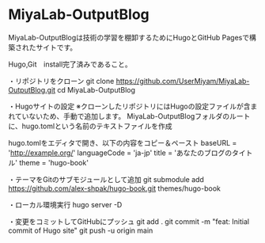 # MiyaLab-OutputBlog
MiyaLab-OutputBlogは技術の学習を棚卸するためにHugoとGitHub Pagesで構築されたサイトです。

Hugo,Git　install完了済みであること。

・リポジトリをクローン
git clone https://github.com/UserMiyam/MiyaLab-OutputBlog.git
cd MiyaLab-OutputBlog

 ・Hugoサイトの設定
 ※クローンしたリポジトリにはHugoの設定ファイルが含まれていないため、手動で追加します。
 MiyaLab-OutputBlogフォルダのルートに、hugo.tomlという名前のテキストファイルを作成

hugo.tomlをエディタで開き、以下の内容をコピー＆ペースト
 baseURL = 'http://example.org/'
languageCode = 'ja-jp'
title = 'あなたのブログのタイトル'
theme = 'hugo-book'

・テーマをGitのサブモジュールとして追加
git submodule add https://github.com/alex-shpak/hugo-book.git themes/hugo-book

・ローカル環境実行
 hugo server -D

・変更をコミットしてGitHubにプッシュ
 git add .
git commit -m "feat: Initial commit of Hugo site"
git push -u origin main
